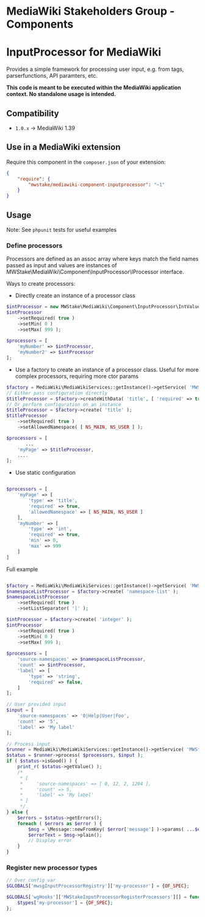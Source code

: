 # MediaWiki Stakeholders Group - Components
# InputProcessor for MediaWiki

Provides a simple framework for processing user input, e.g. from tags, parserfunctions, API paramters, etc.

**This code is meant to be executed within the MediaWiki application context. No standalone usage is intended.**

## Compatibility
- `1.0.x` -> MediaWiki 1.39

## Use in a MediaWiki extension

Require this component in the `composer.json` of your extension:

```json
{
	"require": {
		"mwstake/mediawiki-component-inputprocessor": "~1"
	}
}
```

## Usage

Note: See `phpunit` tests for useful examples

### Define processors
Processors are defined as an assoc array where keys match the field names passed as input and values are instances
of MWStake\MediaWiki\Component\InputProcessor\IProcessor interface.

Ways to create processors:

- Directly create an instance of a processor class

```php
$intProcessor = new MWStake\MediaWiki\Component\InputProcessor\IntValue();
$intProcessor
    ->setRequired( true )
    ->setMin( 0 )
    ->setMax( 999 );
    
$processors = [
    'myNumber' => $intProcessor,
    'myNumber2' => $intProcessor
];
```

- Use a factory to create an instance of a processor class. Useful for more complex processors, requiring more ctor params

```php
$factory = MediaWiki\MediaWikiServices::getInstance()->getService( 'MWStake.InputProcessor.Factory' );
// Either pass configuration directly
$titleProcessor = $factory->createWithData( 'title', [ 'required' => true, 'allowedNamespace' => [ NS_MAIN, NS_USER ] ] );
// Or perform configuration on an instance
$titleProcessor = $factory->create( 'title' );
$titleProcessor
    ->setRequired( true )
    ->setAllowedNamespace( [ NS_MAIN, NS_USER ] );

$processors = [
       ...
    'myPage' => $titleProcessor,
    ....
];
```

- Use static configuration

```php

$processors = [
    'myPage' => [
        'type' => 'title',
        'required' => true,
        'allowedNamespace' => [ NS_MAIN, NS_USER ]
    ],
    'myNumber' => [
        'type' => 'int',
        'required' => true,
        'min' => 0,
        'max' => 999
    ]
]  

```


Full example
```php

$factory = MediaWiki\MediaWikiServices::getInstance()->getService( 'MWStake.InputProcessor.Factory' );
$namespaceListProcessor = $factory->create( 'namespace-list' );
$namespaceListProcessor
    ->setRequired( true )
    ->setListSeparator( '|' );

$intProcessor = $factory->create( 'integer' );
$intProcessor
    ->setRequired( true )
    ->setMin( 0 )
    ->setMax( 999 );
    
$processors = [
    'source-namespaces' => $namespaceListProcessor,
    'count' => $intProcessor,
    'label' => [
        'type' => 'string',
        'required' => false,
    ]
];    

// User provided input
$input = [
	'source-namespaces' => '0|Help|User|Foo',
	'count' => '5',
	'label' => 'My label'
];

// Process input
$runner = MediaWiki\MediaWikiServices::getInstance()->getService( 'MWStake.InputProcessor' );
$status = $runner->process( $processors, $input );
if ( $status->isGood() ) {
    print_r( $status->getValue() );
    /*
	 * [
	 *     'source-namespaces' => [ 0, 12, 2, 1204 ],
	 *     'count' => 5,
	 *     'label' => 'My label'
	 * ]
	 */
} else {
    $errors = $status->getErrors();
    foreach ( $errors as $error ) {
        $msg = \Message::newFromKey( $error['message'] )->params( ...$error['params'] );
        $errorText = $msg->plain();
        // Display error
    }
}
```

### Register new processor types

```php
// Over config var
$GLOBALS['mwsgInputProcessorRegistry']['my-processor'] = {OF_SPEC};

$GLOBALS['wgHooks']['MWStakeInputProcessorRegisterProcessors'][] = function( &$types ) {
    $types['my-processor'] = {OF_SPEC};
};
```
